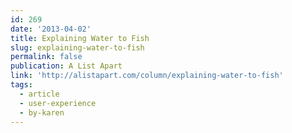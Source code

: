 ```yaml
---
id: 269
date: '2013-04-02'
title: Explaining Water to Fish
slug: explaining-water-to-fish
permalink: false
publication: A List Apart
link: 'http://alistapart.com/column/explaining-water-to-fish'
tags:
  - article
  - user-experience
  - by-karen
---
```


